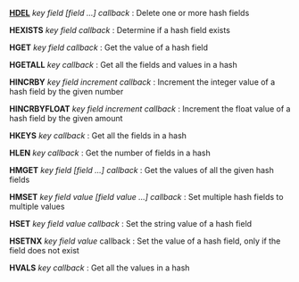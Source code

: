 **[HDEL](doc/hashes/HDEL.md)** *key field [field ...] callback* : Delete one or more hash fields

**HEXISTS** *key field callback* : Determine if a hash field exists

**HGET** *key field callback* : Get the value of a hash field

**HGETALL** *key callback* : Get all the fields and values in a hash

**HINCRBY** *key field increment callback* : Increment the integer value of a hash field by the given number

**HINCRBYFLOAT** *key field increment callback* : Increment the float value of a hash field by the given amount

**HKEYS** *key callback* : Get all the fields in a hash

**HLEN** *key callback* : Get the number of fields in a hash

**HMGET** *key field [field ...] callback* : Get the values of all the given hash fields

**HMSET** *key field value [field value ...] callback* : Set multiple hash fields to multiple values

**HSET** *key field value callback* : Set the string value of a hash field

**HSETNX** *key field value* callback : Set the value of a hash field, only if the field does not exist

**HVALS** *key callback* : Get all the values in a hash
